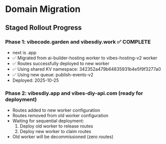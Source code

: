 # Domain Migration

## Staged Rollout Progress

### Phase 1: vibecode.garden and vibesdiy.work ✅ COMPLETE
- next is .app
- ✅ Migrated from ai-builder-hosting worker to vibes-hosting-v2 worker
- ✅ Routes successfully deployed to new worker
- ✅ Using shared KV namespace: 342352a479b64835931b4e5f9f3277a0
- ✅ Using new queue: publish-events-v2
- Deployed: 2025-10-25

### Phase 2: vibesdiy.app and vibes-diy-api.com (ready for deployment)

- Routes added to new worker configuration
- Routes removed from old worker configuration
- Waiting for sequential deployment:
  1. Deploy old worker to release routes
  2. Deploy new worker to claim routes
- Old worker will be decommissioned (zero routes)

